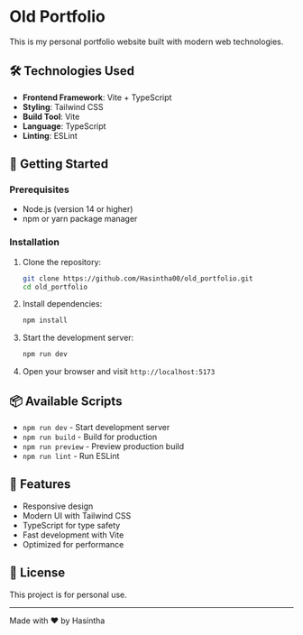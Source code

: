 # Old Portfolio

This is my personal portfolio website built with modern web technologies.

## 🛠️ Technologies Used

- **Frontend Framework**: Vite + TypeScript
- **Styling**: Tailwind CSS
- **Build Tool**: Vite
- **Language**: TypeScript
- **Linting**: ESLint

## 🚀 Getting Started

### Prerequisites

- Node.js (version 14 or higher)
- npm or yarn package manager

### Installation

1. Clone the repository:
   ```bash
   git clone https://github.com/Hasintha00/old_portfolio.git
   cd old_portfolio
   ```

2. Install dependencies:
   ```bash
   npm install
   ```

3. Start the development server:
   ```bash
   npm run dev
   ```

4. Open your browser and visit `http://localhost:5173`

## 📦 Available Scripts

- `npm run dev` - Start development server
- `npm run build` - Build for production
- `npm run preview` - Preview production build
- `npm run lint` - Run ESLint

## 🌟 Features

- Responsive design
- Modern UI with Tailwind CSS
- TypeScript for type safety
- Fast development with Vite
- Optimized for performance

## 📄 License

This project is for personal use.

---

Made with ❤️ by Hasintha